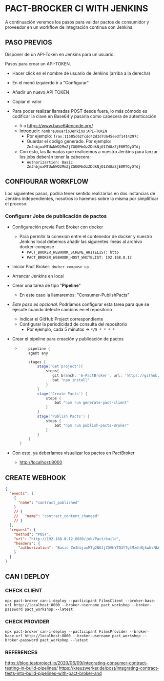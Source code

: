 # PACT-BROCKER CI WITH JENKINS

A continuación veremos los pasos para validar pactos de consumidor y proveedor en un workflow de integración continua con Jenkins.

## PASO PREVIOS

Disponer de un API-Token en Jenkins para un usuario.

Pasos para crear un API-TOKEN.

- Hacer click en el nombre de usuario de Jenkins (arriba a la derecha)
- En el menú izquierdo ir a "Configurar"
- Añadir un nuevo API TOKEN
- Copiar el valor
- Para poder realizar llamadas POST desde fuera, lo más cómodo es codificar la clave en Base64 y pasarla como cabecera de autenticación

  - Ir a <https://www.base64encode.org/>
  - Introducir: `nombreUsuarioJenkins:API-TOKEN`
    - Por ejemplo: `fran:11505d62fcdd42d3d7d645ee3f1414297c`
    - Guardar el código generado. Por ejemplo: `ZnJhbjoxMTUwNWQ2MmZjZGQ0MmQzZDdkNjQ1ZWUzZjE0MTQyOTdj`
  - Con esto, las llamadas que realicemos a nuestro Jenkins para lanzar los jobs deberán tener la cabecera:
    - `Authorizartion: Basic ZnJhbjoxMTUwNWQ2MmZjZGQ0MmQzZDdkNjQ1ZWUzZjE0MTQyOTdj`

## CONFIGURAR WORKFLOW

Los siguientes pasos, podría tener sentido realizarlos en dos instancias de Jenkins independientes, nosotros lo haremos sobre la misma por simplificar el proceso.

### Configurar Jobs de publicación de pactos

- Configuración previa Pact Broker con docker
  - Para permitir la conexión entre el contenedor de docker y nuestro Jenkins local debemos añadir las siguientes líneas al archivo docker-compose
    - `PACT_BROKER_WEBHOOK_SCHEME_WHITELIST: http`
    - `PACT_BROKER_WEBHOOK_HOST_WHITELIST: 192.168.0.12`
- Iniciar Pact Broker: `docker-compose up`
- Arrancar Jenkins en local
- Crear una tarea de tipo "**Pipeline**"
  - En este caso la llamaremos: "Consumer-PubilshPacts"
- _Este paso es opcional_. Podríamos configurar esta tarea para que se ejecute cuando detecte cambios en el repositorio
  - Indicar el GitHub Project correspondiente
  - Configurar la periodicidad de consulta del repositorio
    - Por ejemplo, cada 5 minutos -> `*/5 * * * * `
- Crear el pipeline para creación y publicación de pactos

  - ```groovy
        pipeline {
        agent any

        stages {
            stage('Get project'){
                steps{
                   git branch: '6-PactBroker', url: 'https://github.com/morvader/Pact-Workshop'
                   bat "npm install"
                }
            }
            stage('Create Pacts') {
                steps {
                    bat "npm run generate-pact-client"
                }
            }
            stage('Publish Pacts') {
                steps {
                    bat "npm run publish-pacts-Broker"
                }
            }
        }
    }
    ```

- Con esto, ya deberíamos visualizar los pactos en PactBroker
  - <http://localhost:8000>

## CREATE WEBHOOK

```json
{
  "events": [
    {
      "name": "contract_published"
    }
    // {
    //   "name": "contract_content_changed"
    // }
  ],
  "request": {
    "method": "POST",
    "url": "http://192.168.0.12:8080/job/Pact/build",
    "headers": {
      "authorization": "Basic ZnJhbjoxMTg2NGJjZDVhYTQ3YTg3MzdhNjkwNzNkOGVhZDhiZmMw"
    }
  }
}
```

## CAN I DEPLOY

### CHECK CLIENT

`npx pact-broker can-i-deploy --pacticipant FilmsClient --broker-base-url http://localhost:8000 --broker-username pact_workshop --broker-password pact_workshop --latest`

### CHECK PROVIDER

`npx pact-broker can-i-deploy --pacticipant FilmsProvider --broker-base-url http://localhost:8000 --broker-username pact_workshop --broker-password pact_workshop --latest`

### REFERENCES

<https://blog.testproject.io/2020/06/09/integrating-consumer-contract-testing-in-build-pipelines/>
<https://kreuzwerker.de/post/integrating-contract-tests-into-build-pipelines-with-pact-broker-and>

```

```

